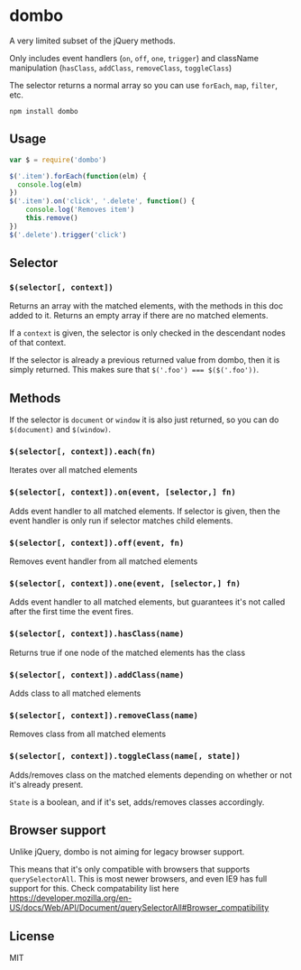 # dombo

A very limited subset of the jQuery methods.

Only includes event handlers (`on`, `off`, `one`, `trigger`) and className manipulation (`hasClass`, `addClass`, `removeClass`, `toggleClass`)

The selector returns a normal array so you can use `forEach`, `map`, `filter`, etc.

```
npm install dombo
```

## Usage

``` js
var $ = require('dombo')

$('.item').forEach(function(elm) {
  console.log(elm)
})
$('.item').on('click', '.delete', function() {
	console.log('Removes item')
	this.remove()
})
$('.delete').trigger('click')
```

## Selector

### `$(selector[, context])`

Returns an array with the matched elements, with the methods in this doc added to it. Returns an empty array if there are no matched elements.

If a `context` is given, the selector is only checked in the descendant nodes of that context.

If the selector is already a previous returned value from dombo, then it is simply returned. This makes sure that `$('.foo') === $($('.foo'))`.

## Methods

If the selector is `document` or `window` it is also just returned, so you can do `$(document)` and `$(window)`.

### `$(selector[, context]).each(fn)`

Iterates over all matched elements

### `$(selector[, context]).on(event, [selector,] fn)`

Adds event handler to all matched elements. If selector is given, then the event handler is only run if selector matches child elements.

### `$(selector[, context]).off(event, fn)`

Removes event handler from all matched elements

### `$(selector[, context]).one(event, [selector,] fn)`

Adds event handler to all matched elements, but guarantees it's not called after the first time the event fires.

### `$(selector[, context]).hasClass(name)`

Returns true if one node of the matched elements has the class

### `$(selector[, context]).addClass(name)`

Adds class to all matched elements

### `$(selector[, context]).removeClass(name)`

Removes class from all matched elements

### `$(selector[, context]).toggleClass(name[, state])`

Adds/removes class on the matched elements depending on whether or not it's already present.

`State` is a boolean, and if it's set, adds/removes classes accordingly.

## Browser support

Unlike jQuery, dombo is not aiming for legacy browser support.

This means that it's only compatible with browsers that supports `querySelectorAll`. This is most newer browsers, and even IE9 has full support for this. Check compatability list here https://developer.mozilla.org/en-US/docs/Web/API/Document/querySelectorAll#Browser_compatibility

## License

MIT

